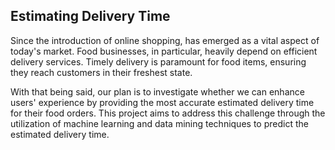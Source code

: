 ## Estimating Delivery Time
Since the introduction of online shopping, has emerged as a vital aspect of today's market. Food businesses, in particular, heavily depend on efficient delivery services. Timely delivery is paramount for food items, ensuring they reach customers in their freshest state.

With that being said, our plan is to investigate whether we can enhance users' experience by providing the most accurate estimated delivery time for their food orders. This project aims to address this challenge through the utilization of machine learning and data mining techniques to predict the estimated delivery time.
